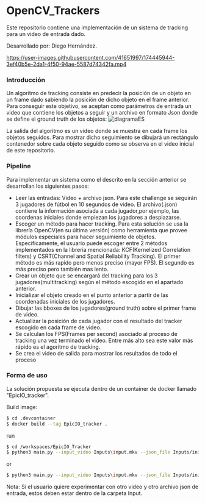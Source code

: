 # OpenCV_Trackers

Este repositorio contiene una implementación de un sistema de tracking para un video de entrada dado. 

Desarrollado por: Diego Hernández.

https://user-images.githubusercontent.com/41651997/174445944-3ef40b5e-2da1-4f50-94ae-5587d74342fa.mp4

### Introducción

Un algoritmo de tracking consiste en predecir la posición de un objeto en un frame dado sabiendo la posición de dicho objeto en el frame anterior.
Para conseguir este objetivo, se aceptan como parámetros de entrada un video que contiene los objetos a seguir y un archivo en formato Json donde se define el ground truth de los objetos:
![diagramaES](https://user-images.githubusercontent.com/41651997/174447669-3a588691-ff85-4b01-9edb-325d30e5310a.PNG)

La salida del algoritmo es un video donde se muestra en cada frame los objetos seguidos. Para mostrar dicho seguimiento se dibujará un rectángulo contenedor sobre cada objeto seguido como se observa en el video inicial de este repositorio. 

### Pipeline

Para implementar un sistema como el descrito en la sección anterior se desarrollan los siguientes pasos:

- Leer las entradas: Video + archivo json. Para este challenge se seguirán 3 jugadores de fútbol en 10 segundos de video. El archivo(.json) contiene la información asociada a cada jugador,por ejemplo, las coordenas iniciales donde empiezan los jugadores a desplazarse.
- Escoger un método para hacer tracking. Para esta solución se usa la librería OpenCV(en su última versión) como herramienta que provee módulos especiales para hacer seguimiento de objetos. Específicamente, el usuario puede escoger entre 2 métodos implementados en la libreria mencionada: KCF(Kernelized Correlation filters) y CSRT(Channel and Spatial Reliability Tracking). El primer método es más rapido pero menos preciso (mayor FPS). El segundo es más preciso pero también mas lento.
- Crear un objeto que se encargará del tracking para los 3 jugadores(multitracking) según el método escogido en el apartado anterior. 
- Inicializar el objeto creado en el punto anterior a partir de las coordenadas iniciales de los jugadores.
-  Dibujar las bboxes de los jugadores(ground truth) sobre el primer frame de video.
-  Actualizar la posición de cada jugador con el resultado del tracker escogido en cada frame de video.
-  Se calculan los FPS(Frames per second) asociado al proceso de tracking una vez terminado el video. Entre más alto sea este valor más rápido es el agoritmo de tracking.
-   Se crea el video de salida para mostrar los resultados de todo el proceso

### Forma de uso

La solución propuesta se ejecuta dentro de un container de docker llamado "EpicIO_tracker". 

Build image:
```sh
$ cd .devcontainer
$ docker build --tag EpicIO_tracker .
```
run
```sh
$ cd /workspaces/EpicIO_Tracker
$ python3 main.py --input_video Inputs\input.mkv --json_file Inputs/initial_conditions.json --tracker KCF 
```
or
```sh
$ python3 main.py --input_video Inputs\input.mkv --json_file Inputs/initial_conditions.json  --tracker CSRT
```

Nota: Si el usuario quiere experimentar con otro video y otro archivo json de entrada, estos deben estar dentro de la carpeta Input.

